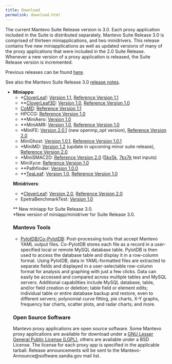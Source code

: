 ```yaml
---
title: Download
permalink: download.html
---
```


The current Mantevo Suite Release version is 3.0\. Each proxy application included in the Suite is distributed separately. Mantevo Suite Release 3.0 is comprised of thirteen miniapplications, and two minidrivers. This release contains five new miniapplications as well as updated versions of many of the proxy applications that were included in the 2.0 Suite Release. Whenever a new version of a proxy application is released, the Suite Release version is incremented.

Previous releases can be found [here](previous_releases.html").

See also the Mantevo Suite Release 3.0 [release notes](release_notes.html").

<ul>
<li><strong>Miniapps</strong>:


<ul>
<li>
    *<a href="http://uk-mac.github.io/CloverLeaf/">CloverLeaf</a>: 
    <a href="http://downloads.mantevo.org/CloverLeaf-1.1.html" class="downloadLink" name="CloverLeaf-1.1">Version 1.1</a>, 
    <a href="http://downloads.mantevo.org/CloverLeaf_ref-1.1.html" class="downloadLink" name="CloverLeaf_ref-1.1">Reference Version 1.1</a>
</li>

<li>
    **<a href="http://uk-mac.github.io/CloverLeaf3D/">CloverLeaf3D</a>: 
    <a href="http://downloads.mantevo.org/CloverLeaf3D-1.0.html" class="downloadLink" name="CloverLeaf3D-1.0">Version 1.0</a>, 
    <a href="http://downloads.mantevo.org/CloverLeaf3D_ref-1.0.html" class="downloadLink" name="CloverLeaf3D_ref-1.0">Reference Version 1.0</a>
</li>

<li>
    <a href="http://exmatex.github.io/CoMD">CoMD</a>: 
    <a href="http://downloads.mantevo.org/CoMD_ref-1.1b.html" class="downloadLink" name="CoMD_Ref">Reference Version 1.1</a>
</li>

<li>
    HPCCG: <a href="download_files/HPCCG-1.0.tar.gz" class="downloadLink" name="HPCCG-1.0">Reference Version 1.0</a>
</li>

<li>
    **MiniAero: <a href="http://downloads.mantevo.org/miniAero_1.0.html" class="downloadLink" name="MiniAero-v1.0-Mantevo">Version 1.0</a>
</li>

<li>
    **MiniAMR: <a href="http://downloads.mantevo.org/miniAMR_1.0.html" class="downloadLink" name="miniAMR_1.0_all">Version 1.0</a>,
    <a href="http://downloads.mantevo.org/miniAMR_ref_1.0.html" class="downloadLink" name="miniAMR_1.0_ref">Reference Version 1.0</a>
</li>

<li>
    *MiniFE: <a href="http://downloads.mantevo.org/miniFE_2.0.1.html" class="downloadLink" name="miniFE-2.0.1">Version 2.0.1</a> (new openmp_opt version),
    <a href="http://downloads.mantevo.org/miniFE_ref_2.0.html" class="downloadLink" name="miniFE_ref-2.0">Reference Version 2.0</a>
</li>

<li>
    MiniGhost: <a href="http://downloads.mantevo.org/miniGhost_1.0.1.html" class="downloadLink" name="miniGhost_1.0.1">Version 1.0.1</a>, 
    <a href="http://downloads.mantevo.org/miniGhost_ref_1.0.1.html" class="downloadLink" name="miniGhost_ref_1.0.1">Reference Version 1.0.1</a>
</li>

<li>
    *MiniMD: <a href="http://downloads.mantevo.org/miniMD_1.2.html" class="downloadLink" name="miniMD_1.2">Version 1.2</a> (update in upcoming minor suite release),
    <a href="http://downloads.mantevo.org/miniMD_ref_2.0.html" class="downloadLink" name="miniMD_ref-2.0">Reference Version 2.0</a>
</li>

<li>
    *MiniSMAC2D: <a href="download_files/miniSMAC2D-2.0.tgz" class="downloadLink" name="miniSMAC2D-2.0">Reference Version 2.0</a> 
    (<a href="http://downloads.mantevo.org/Test_case_5kx5k.tar.gz" class="downloadLink" name="Test_case_5kx5k">5kx5k</a>,
    <a href="http://downloads.mantevo.org/Test_case_7kx7k.tar.gz" class="downloadLink" name="Test_case_7kx7k">7kx7k</a> test inputs)
</li>

<li>
    MiniXyce: <a href="http://downloads.mantevo.org/miniXyce_1.0.html" class="downloadLink" name="miniXyce_1.0">Reference Version 1.0</a>
</li>

<li>
    **Pathfinder: <a href="http://downloads.mantevo.org/PathFinder_1.0.0.html" class="downloadLink" name="PathFinder_1.0.0">Version 1.0.0</a>
</li>

<li>
    **<a href="http://uk-mac.github.io/TeaLeaf/">TeaLeaf</a>:
    <a href="http://downloads.mantevo.org/TeaLeaf-1.0.html" class="downloadLink" name="TeaLeaf-1.0">Version 1.0</a>, 
    <a href="http://downloads.mantevo.org/TeaLeaf_ref-1.0.html" class="downloadLink" name="TeaLeaf_ref-1.0">Reference Version 1.0</a>
</li>
</ul>

<strong>Minidrivers</strong>:

<ul>
<li>
    *<a href="http://uk-mac.github.io/CleverLeaf/">CleverLeaf</a>: 
    <a href="http://downloads.mantevo.org/CleverLeaf-2.0.html" class="downloadLink" name="CleverLeaf-2.0">Version 2.0</a>, 
    <a href="http://downloads.mantevo.org/CleverLeaf_ref-2.0.html" class="downloadLink" name="CleverLeaf-2_Ref.0">Reference Version 2.0</a>
</li>

<li>
    EpetraBenchmarkTest: <a href="http://downloads.mantevo.org/EpetraBenchmarkTest-1.0.html" class="downloadLink" name="EpetraBenchmarkTest-1.0">Version 1.0</a>
</li>
</ul>

** New miniapp for Suite Release 3.0.
<br>
*New version of miniapp/minidriver for Suite Release 3.0.<br>


<h3 id="mantevotools">Mantevo Tools</h3>

<ul>
    <li>
        <a href="https://github.com/dwbarne/PYLOTDB">PylotDB/Co-PylotDB</a>: 
        Post-processing tools that accept Mantevo YAML output files. 
        Co-PylotDB stores each file as a record in a user-specified local or remote MySQL database table. 
        PylotDB is then used to access the database table and display it in a row-column format. 
        Using PylotDB, data in YAML-formatted files are extracted to separate fields and displayed in 
        a user-selectable row-column format for analysis and graphing with just a few clicks. 
        Data can easily be accessed and compared across multiple tables and MySQL servers. 
        Additional capabilities include MySQL database, table, and/or field creation or deletion; 
        table field or element edits; individual table or entire database backup and restore, 
        even to different servers; polynomial curve fitting, pie charts, X-Y graphs, frequency bar charts, 
        scatter plots, and radar charts; and more.
    </li>
</ul>

<h3 id="opensourcesoftware">Open Source Software</h3>

<p>
    Mantevo proxy applications are open source software. 
    Some Mantevo proxy applications are available for download under a 
    <a href="http://www.gnu.org/copyleft/lgpl.html">GNU Lesser General Public License (LGPL)</a>, 
    others are available under a BSD License. The license for each proxy app is specified in the applicable tarball. 
    Release announcements will be sent to the Mantevo-Announce@software.sandia.gov mail list.
</p>
